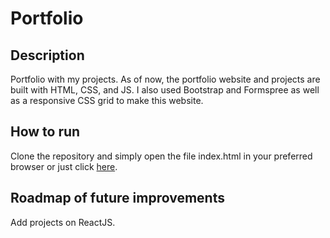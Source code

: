 # Portfolio

## Description
Portfolio with my projects. As of now, the portfolio website and projects are built with HTML, CSS, and JS. I also used Bootstrap and Formspree as well as a responsive CSS grid to make this website.  

## How to run
Clone the repository and simply open the file index.html in your preferred browser or just click [here](https://muksis.github.io/muksis.github.io/).

## Roadmap of future improvements
Add projects on ReactJS.
